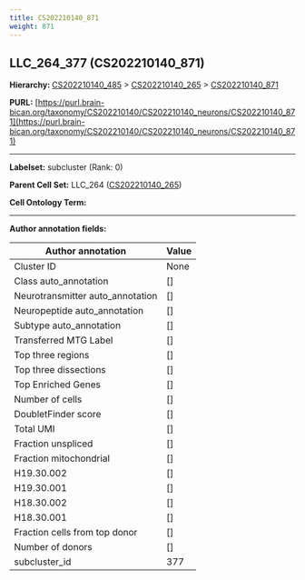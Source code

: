 ```yaml
---
title: CS202210140_871
weight: 871
---
```

## LLC_264_377 (CS202210140_871)
<b>Hierarchy: </b>
[CS202210140_485](../CS202210140_485) >
[CS202210140_265](../CS202210140_265) >
[CS202210140_871](../CS202210140_871)

**PURL:** [https://purl.brain-bican.org/taxonomy/CS202210140/CS202210140_neurons/CS202210140_871](https://purl.brain-bican.org/taxonomy/CS202210140/CS202210140_neurons/CS202210140_871)

---


**Labelset:** subcluster (Rank: 0)

**Parent Cell Set:** LLC_264 ([CS202210140_265](../CS202210140_265))



**Cell Ontology Term:** 

[MARKER GENES.]: #


---

[TRANSFERRED ANNOTATIONS.]: #


[AUTHOR ANNOTATION FIELDS.]: #


**Author annotation fields:**

| Author annotation | Value |
|-------------------|-------|
|Cluster ID|None|
|Class auto_annotation|[]|
|Neurotransmitter auto_annotation|[]|
|Neuropeptide auto_annotation|[]|
|Subtype auto_annotation|[]|
|Transferred MTG Label|[]|
|Top three regions|[]|
|Top three dissections|[]|
|Top Enriched Genes|[]|
|Number of cells|[]|
|DoubletFinder score|[]|
|Total UMI|[]|
|Fraction unspliced|[]|
|Fraction mitochondrial|[]|
|H19.30.002|[]|
|H19.30.001|[]|
|H18.30.002|[]|
|H18.30.001|[]|
|Fraction cells from top donor|[]|
|Number of donors|[]|
|subcluster_id|377|

